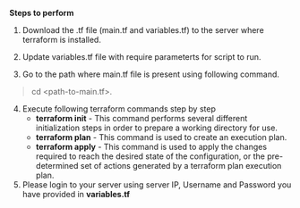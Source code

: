 **Steps to perform**
1. Download the .tf file (main.tf and variables.tf) to the server where terraform is installed.

2. Update variables.tf file with require parameterts for script to run.
3. Go to the path where main.tf file is present using following command.
> cd <path-to-main.tf>.
4. Execute following terraform commands step by step
    * **terraform init** - This command performs several different initialization steps in order to prepare a working directory for use.
    * **terraform plan** - This command is used to create an execution plan. 
    * **terraform apply** - This command is used to apply the changes required to reach the desired state of the configuration, or the pre-determined set of actions generated by a terraform plan execution plan.
5. Please login to your server using server IP, Username and Password you have provided in **variables.tf**
